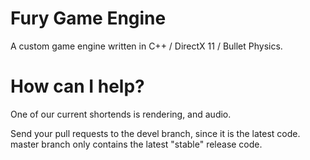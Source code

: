 # Fury Game Engine
A custom game engine written in C++ / DirectX 11 / Bullet Physics.

# How can I help?
One of our current shortends is rendering, and audio.

Send your pull requests to the devel branch, since it is the latest code. master branch only contains the latest "stable" release code. 

